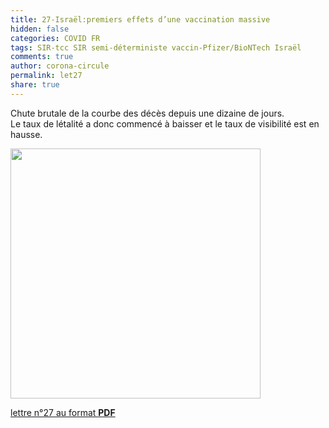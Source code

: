 ```yaml
---
title: 27-Israël:premiers effets d’une vaccination massive
hidden: false
categories: COVID FR
tags: SIR-tcc SIR semi-déterministe vaccin-Pfizer/BioNTech Israël
comments: true
author: corona-circule
permalink: let27
share: true
---
```


<link rel="stylesheet" href="../assets/css/style.css">

Chute brutale de la courbe des décès depuis une dizaine de jours.<br/>
Le taux de létalité a donc commencé à baisser et le taux de visibilité est en hausse.<br/>


<img src='/lettres/images/img-27.png' width='400px'/>

[lettre n°27 au format __PDF__](/lettres/resources/pdf/lettre-27.pdf)
